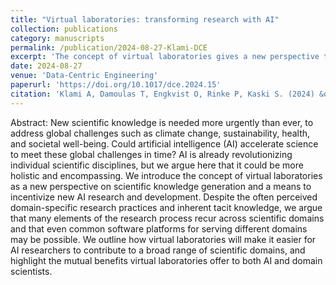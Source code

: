 ```yaml
---
title: "Virtual laboratories: transforming research with AI"
collection: publications
category: manuscripts
permalink: /publication/2024-08-27-Klami-DCE
excerpt: 'The concept of virtual laboratories gives a new perspective to how AI and domain scientists can together produce better science.'
date: 2024-08-27
venue: 'Data-Centric Engineering'
paperurl: 'https://doi.org/10.1017/dce.2024.15'
citation: 'Klami A, Damoulas T, Engkvist O, Rinke P, Kaski S. (2024) &quot;Virtual laboratories: transforming research with AI.&quot; <i>Data-Centric Engineering</i> 5:e19.'
---
```


Abstract: New scientific knowledge is needed more urgently than ever,
to address global challenges such as climate change, sustainability,
health, and societal well-being. Could artificial intelligence (AI)
accelerate science to meet these global challenges in time? AI is
already revolutionizing individual scientific disciplines, but we
argue here that it could be more holistic and encompassing. We
introduce the concept of virtual laboratories as a new perspective on
scientific knowledge generation and a means to incentivize new AI
research and development. Despite the often perceived domain-specific
research practices and inherent tacit knowledge, we argue that many
elements of the research process recur across scientific domains and
that even common software platforms for serving different domains may
be possible. We outline how virtual laboratories will make it easier
for AI researchers to contribute to a broad range of scientific
domains, and highlight the mutual benefits virtual laboratories offer
to both AI and domain scientists.
